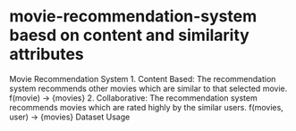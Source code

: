 # movie-recommendation-system  baesd on content and similarity attributes 
Movie Recommendation System 1. Content Based: The recommendation system recommends other movies which are similar to that selected movie. f(movie) → {movies} 2. Collaborative: The recommendation system recommends movies which are rated highly by the similar users. f(movies, user) → {movies}
Dataset Usage
